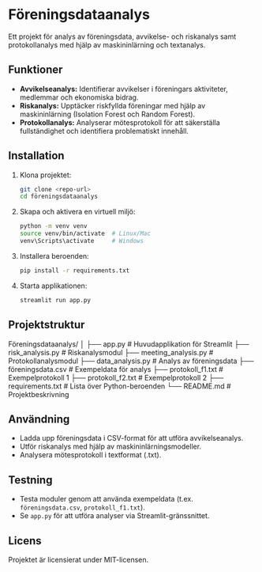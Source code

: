 # Föreningsdataanalys

Ett projekt för analys av föreningsdata, avvikelse- och riskanalys samt protokollanalys med hjälp av maskininlärning och textanalys.

## Funktioner
- **Avvikelseanalys:** Identifierar avvikelser i föreningars aktiviteter, medlemmar och ekonomiska bidrag.
- **Riskanalys:** Upptäcker riskfyllda föreningar med hjälp av maskininlärning (Isolation Forest och Random Forest).
- **Protokollanalys:** Analyserar mötesprotokoll för att säkerställa fullständighet och identifiera problematiskt innehåll.

## Installation
1. Klona projektet:
    ```bash
    git clone <repo-url>
    cd föreningsdataanalys
    ```

2. Skapa och aktivera en virtuell miljö:
    ```bash
    python -m venv venv
    source venv/bin/activate  # Linux/Mac
    venv\Scripts\activate     # Windows
    ```

3. Installera beroenden:
    ```bash
    pip install -r requirements.txt
    ```

4. Starta applikationen:
    ```bash
    streamlit run app.py
    ```

## Projektstruktur
Föreningsdataanalys/ │ ├── app.py # Huvudapplikation för Streamlit ├── risk_analysis.py # Riskanalysmodul ├── meeting_analysis.py # Protokollanalysmodul ├── data_analysis.py # Analys av föreningsdata ├── föreningsdata.csv # Exempeldata för analys ├── protokoll_f1.txt # Exempelprotokoll 1 ├── protokoll_f2.txt # Exempelprotokoll 2 ├── requirements.txt # Lista över Python-beroenden └── README.md # Projektbeskrivning


## Användning
- Ladda upp föreningsdata i CSV-format för att utföra avvikelseanalys.
- Utför riskanalys med hjälp av maskininlärningsmodeller.
- Analysera mötesprotokoll i textformat (.txt).

## Testning
- Testa moduler genom att använda exempeldata (t.ex. `föreningsdata.csv`, `protokoll_f1.txt`).
- Se `app.py` för att utföra analyser via Streamlit-gränssnittet.

## Licens
Projektet är licensierat under MIT-licensen.
